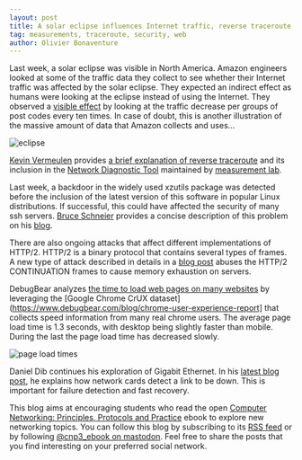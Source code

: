 ```yaml
---
layout: post
title: A solar eclipse influences Internet traffic, reverse traceroute,  xzutils backdoor, page load times, http/2 attacks using continuation frames, Gigabit Ethernet links going down
tag: measurements, traceroute, security, web
author: Olivier Bonaventure
---
```


Last week, a solar eclipse was visible in North America. Amazon engineers looked at some of the traffic data they collect to see whether their Internet traffic was affected by the solar eclipse. They expected an indirect effect as humans were looking at the eclipse instead of using the Internet. They observed a [visible effect](https://www.amazon.science/blog/using-amazon-web-traffic-to-track-the-eclipse) by looking at the traffic decrease per groups of post codes every ten times. In case of doubt, this is another illustration of the massive amount of data that Amazon collects and uses...

![eclipse]({{site.baseurl}}/images/eclipse-amazon.png)

[Kevin Vermeulen](https://kvermeul.github.io) provides [a brief explanation of reverse traceroute](https://pulse.internetsociety.org/blog/reverse-traceroutes-help-troubleshoot-improve-visibility-of-internets-health) and its inclusion in the [Network Diagnostic Tool](https://www.measurementlab.net/tests/ndt/) maintained by [measurement lab](https://www.measurementlab.net). 

Last week, a backdoor in the widely used xzutils package was detected before the inclusion of the latest version of this software in popular Linux distributions. If successful, this could have affected the security of many ssh servers. [Bruce Schneier](https://www.schneier.com/) provides a concise description of this problem on his [blog](https://www.schneier.com/blog/archives/2024/04/backdoor-in-xz-utils-that-almost-happened.html). 

There are also ongoing attacks that affect different implementations of HTTP/2. HTTP/2 is a binary protocol that contains several types of frames. A new type of attack described in details in a [blog post](https://nowotarski.info/http2-continuation-flood-technical-details/) abuses the HTTP/2 CONTINUATION frames to cause memory exhaustion on servers.

DebugBear analyzes [the time to load web pages on many websites](https://www.debugbear.com/blog/page-speed-2024) by leveraging the [Google Chrome CrUX dataset](https://www.debugbear.com/blog/chrome-user-experience-report] that collects speed information from many real chrome users. The average page load time is 1.3 seconds, with desktop being slightly faster than mobile. During the last the page load time has decreased slowly.

![page load times]({{site.baseurl}}/images/debugbear-plt.png)


Daniel Dib continues his exploration of Gigabit Ethernet. In his [latest blog post](https://lostintransit.se/2024/04/10/1000base-t-part-4-link-down-detection/?doing_wp_cron=1713273138.0107200145721435546875), he explains how network cards detect a link to be down. This is important for failure detection and fast recovery.


This blog aims at encouraging students who read the open [Computer Networking: Principles, Protocols and Practice](https://www.computer-networking.info) ebook to explore new networking topics. You can follow this blog by subscribing to its [RSS feed](http://blog.computer-networking.info/feed.xml) or by following [@cnp3_ebook on mastodon](https://mastodon.acm.org/@cnp3_ebook). Feel free to share the posts that you find interesting on your preferred social network.